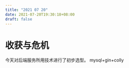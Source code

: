 ```yaml
---
title: "2021 07 20"
date: 2021-07-20T19:30:18+08:00
draft: false
---
```

# 收获与危机

今天对后端服务所用技术进行了初步选型。
mysql+gin+colly
